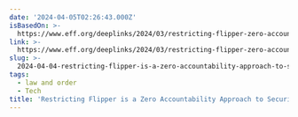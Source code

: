 ```yaml
---
date: '2024-04-05T02:26:43.000Z'
isBasedOn: >-
  https://www.eff.org/deeplinks/2024/03/restricting-flipper-zero-accountability-approach-security-canadian-government
link: >-
  https://www.eff.org/deeplinks/2024/03/restricting-flipper-zero-accountability-approach-security-canadian-government
slug: >-
  2024-04-04-restricting-flipper-is-a-zero-accountability-approach-to-security-canadian
tags:
  - law and order
  - Tech
title: 'Restricting Flipper is a Zero Accountability Approach to Security: Canadian'
---
```


